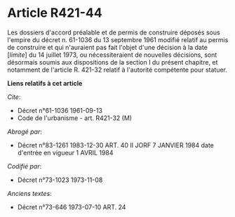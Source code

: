 # Article R421-44

Les dossiers d'accord préalable et de permis de construire déposés sous l'empire du décret n. 61-1036 du 13 septembre 1961
modifié relatif au permis de construire et qui n'auraient pas fait l'objet d'une décision à la date [*limite*] du 14 juillet
1973, ou nécessiteraient de nouvelles décisions, sont désormais soumis aux dispositions de la section I du présent chapitre,
et notamment de l'article R. 421-32 relatif à l'autorité compétente pour statuer.

**Liens relatifs à cet article**

_Cite_:

  - Décret n°61-1036 1961-09-13
  - Code de l'urbanisme - art. R421-32 (M)

_Abrogé par_:

  - Décret n°83-1261 1983-12-30 ART. 40 II JORF 7 JANVIER 1984 date d'entrée en vigueur 1 AVRIL 1984

_Codifié par_:

  - Décret n°73-1023 1973-11-08

_Anciens textes_:

  - Décret n°73-646 1973-07-10 ART. 24
